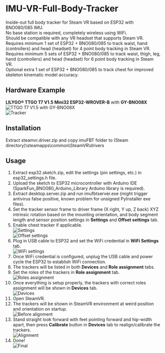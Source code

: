 # IMU-VR-Full-Body-Tracker
 Inside-out full body tracker for Steam VR based on ESP32 with BNO080/085 IMU.  
 No base station is required, completely wireless using WiFi.  
 Should be compatible with any VR headset that supports Steam VR.  
 Requires minimum 1 set of ESP32 + BNO080/085 to track waist, hand (controllers) and head (headset) for 4 point body tracking in Steam VR.  
 Requires minimum 5 sets of ESP32 + BNO080/085 to track waist, thigh, leg, hand (controllers) and head (headset) for 6 point body tracking in Steam VR.  
 Optional extra 1 set of ESP32 + BNO080/085 to track chest for improved skeleton kinematic model accuracy.  
 
## Hardware Example
 **LILYGO® TTGO T7 V1.5 Mini32 ESP32-WROVER-B** with **GY-BNO08X**  
 ![TTGO T7 V1.5 with GY-BNO08X](media/ttgo-t7-v1.5_gy-bno08x.jpg)  
 ![Tracker](media/tracker.jpg)  
 
## Installation
 Extract steamvr.driver.zip and copy imuFBT folder to (Steam directory)\steamapps\common\SteamVR\drivers  
 
## Usage
 1. Extract esp32.sketch.zip, edit the settings (pin settings, etc.) in esp32_settings.h file.  
 2. Upload the sketch to ESP32 microcontroller with Arduino IDE (SparkFun_BNO080_Arduino_Library Arduino library is required).  
 3. Extract desktop.server.zip and run imufbtserver.exe (might trigger antivirus false positive, known problem for unsigned PyInstaller exe files).  
 4. Set the tracker sensor frame to driver frame (X right, Y up, Z back) XYZ intrinsic rotation based on the mounting orientation, and body segment length and sensor position settings in **Settings** and **Offset settings** tab.  
 5. Enable chest tracker if applicable.  
 ![Settings](media/desktop_app_settings.png)  
 ![Offset settings](media/desktop_app_offset_settings.png)  
 6. Plug in USB cable to ESP32 and set the WiFi credential in **WiFi Settings** tab.  
 ![WiFi settings](media/desktop_app_wifi_settings.png)  
 7. Once WiFi credential is configured, unplug the USB cable and power cycle the ESP32 to establish WiFi connection.  
 8. The trackers will be listed in both **Devices** and **Role assignment** tabs.  
 9. Set the roles of the trackers in **Role assignment** tab.  
 ![Roles assignment](media/desktop_app_choose_role.png)  
 10. Once everything is setup properly, the trackers with correct roles assignment will be shown in **Devices** tab.  
 ![Devices](media/desktop_app_devices_list.png)  
 11. Open SteamVR.  
 12. The trackers will be shown in SteamVR environment at weird position and orientation on startup.  
 ![Before alignment](media/steamvr_sensors_not_aligned.png)  
 13. Stand straight look forward with feet pointing forward and hip-width apart, then press **Calibrate** button in **Devices** tab to realign/calibrate the trackers.  
 ![Alignment](media/steamvr_sensors_alignment.gif)  
 14. Done!  
 ![Final](media/final_result.gif)  
 
 
 